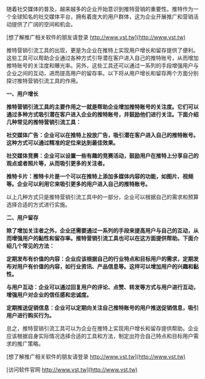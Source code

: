 随着社交媒体的普及，越来越多的企业开始意识到推特营销的重要性。推特作为一个全球知名的社交媒体平台，拥有着庞大的用户群体，这为企业开展推广和营销活动提供了广阔的空间和机会。

[想了解推广相关软件的朋友请登录 http://www.vst.tw](http://www.vst.tw)

推特营销引流工具的出现，更是为企业在推特上实现用户增长和留存提供了便利。这些工具可以帮助企业通过各种方式引导潜在客户进入自己的推特账号，从而增加推特账号的关注度和曝光率。另外，这些工具还可以通过一系列的手段增强用户与企业之间的互动，进而提高用户的留存率。以下将从用户增长和留存两个方面分别探讨推特营销引流工具的作用。

**一、用户增长**

**推特营销引流工具的主要作用之一就是帮助企业增加推特账号的关注度。它们可以通过多种方式吸引潜在客户进入企业的推特账号，并鼓励他们进行关注。下面介绍几种常见的推特营销引流工具：**

**社交媒体广告：企业可以在推特上投放广告，吸引潜在客户进入自己的推特账号。这种方式可以通过精准的定位来达到最佳效果。**

**社交媒体竞赛：企业可以设置一些有趣的竞赛活动，鼓励用户在推特上分享自己的观点或者照片等，从而吸引更多的关注者。**

**推特卡片：推特卡片是一个可以在推特上添加多媒体内容的功能，如图片、视频等。企业可以利用它来吸引更多的用户进入自己的推特账号。**

以上几种方式只是推特营销引流工具中的一部分，企业可以根据自己的需求和预算选择合适的方式进行实施。

**二、用户留存**

**除了增加关注者之外，企业还需要通过一系列的手段来提高用户与自己的互动，从而增强用户的黏性和留存率。推特营销引流工具也可以在这方面提供帮助。下面介绍几个常见的方法：**

**定期发布有价值的内容：企业应该根据自己的行业特点和目标用户的需求，定期发布对用户有价值的内容，如行业资讯、产品信息等。这样可以增加用户的兴趣和黏性。**

**与用户互动：企业可以通过回复用户的评论、点赞、转发等方式与用户进行互动，增强用户对企业的信任感和忠诚度。**

**定期推送促销信息：企业可以定期向关注自己推特账号的用户推送促销信息，吸引用户进行购买行为。**

总之，推特营销引流工具可以为企业在推特上实现用户增长和留存提供帮助。企业应该根据自身实际情况选择合适的工具和方法，制定出符合自己特点和目标用户需求的推广策略。

[想了解推广相关软件的朋友请登录 http://www.vst.tw](http://www.vst.tw)


[访问软件官网 http://www.vst.tw](http://www.vst.tw)
